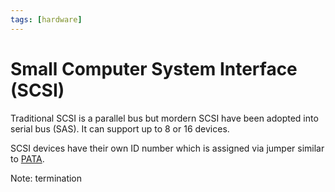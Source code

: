 ```yaml
---
tags: [hardware]
---
```


# Small Computer System Interface (SCSI)

Traditional SCSI is a parallel bus but mordern SCSI have been adopted into
serial bus (SAS). It can support up to 8 or 16 devices.

SCSI devices have their own ID number which is assigned via jumper similar to
[PATA](202202041659.md).

Note: termination
